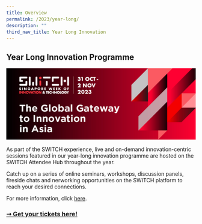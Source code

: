 ```yaml
---
title: Overview
permalink: /2023/year-long/
description: ""
third_nav_title: Year Long Innovation
---
```

## Year Long Innovation Programme

![](/images/2023/switch2023_keyvisual_final_29mar_1200x450px_v2.jpg)

As part of the SWITCH experience, live and on-demand innovation-centric sessions featured in our year-long innovation programme are hosted on the SWITCH Attendee Hub throughout the year.

Catch up on a series of online seminars, workshops, discussion panels, fireside chats and nerworking opportunities on the SWITCH platform to reach your desired connections. 

For more information, click [here](https://switchsg.org/2023/programmes/year-long/).

### [➞ Get your tickets here!](/register)